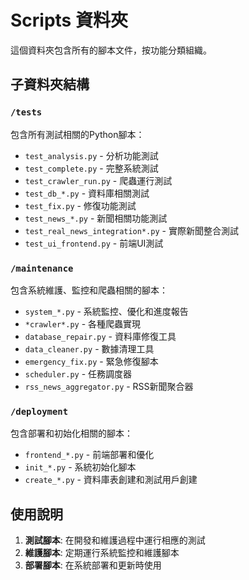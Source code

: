 # Scripts 資料夾

這個資料夾包含所有的腳本文件，按功能分類組織。

## 子資料夾結構

### `/tests`
包含所有測試相關的Python腳本：
- `test_analysis.py` - 分析功能測試
- `test_complete.py` - 完整系統測試
- `test_crawler_run.py` - 爬蟲運行測試
- `test_db_*.py` - 資料庫相關測試
- `test_fix.py` - 修復功能測試
- `test_news_*.py` - 新聞相關功能測試
- `test_real_news_integration*.py` - 實際新聞整合測試
- `test_ui_frontend.py` - 前端UI測試

### `/maintenance`
包含系統維護、監控和爬蟲相關的腳本：
- `system_*.py` - 系統監控、優化和進度報告
- `*crawler*.py` - 各種爬蟲實現
- `database_repair.py` - 資料庫修復工具
- `data_cleaner.py` - 數據清理工具
- `emergency_fix.py` - 緊急修復腳本
- `scheduler.py` - 任務調度器
- `rss_news_aggregator.py` - RSS新聞聚合器

### `/deployment`
包含部署和初始化相關的腳本：
- `frontend_*.py` - 前端部署和優化
- `init_*.py` - 系統初始化腳本
- `create_*.py` - 資料庫表創建和測試用戶創建

## 使用說明

1. **測試腳本**: 在開發和維護過程中運行相應的測試
2. **維護腳本**: 定期運行系統監控和維護腳本
3. **部署腳本**: 在系統部署和更新時使用
